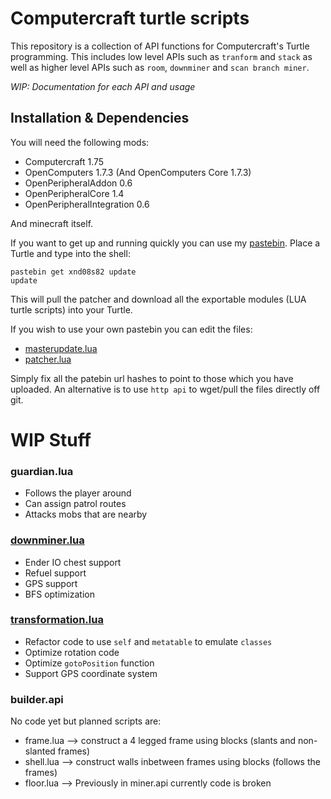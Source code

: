 # Computercraft turtle scripts

This repository is a collection of API functions for Computercraft's Turtle programming. This includes low level APIs such as `tranform` and `stack` as well as higher level APIs such as `room`, `downminer` and `scan branch miner`.

<i>WIP: Documentation for each API and usage</i>



## Installation & Dependencies

You will need the following mods:

- Computercraft 1.75
- OpenComputers 1.7.3 (And OpenComputers Core 1.7.3)
- OpenPeripheralAddon 0.6
- OpenPeripheralCore 1.4
- OpenPeripheralIntegration 0.6

And minecraft itself.

If you want to get up and running quickly you can use my [pastebin](https://pastebin.com/xnd08s82). Place a Turtle and type into the shell:

```
pastebin get xnd08s82 update
update
```

This will pull the patcher and download all the exportable modules (LUA turtle scripts) into your Turtle.

If you wish to use your own pastebin you can edit the files:

- [masterupdate.lua](api/patcher.api/masterupdate.lua)
- [patcher.lua](api/patcher.api/patcher.lua)

Simply fix all the patebin url hashes to point to those which you have uploaded.
An alternative is to use `http api` to wget/pull the files directly off git.

# WIP Stuff
### guardian.lua
- Follows the player around
- Can assign patrol routes
- Attacks mobs that are nearby

### [downminer.lua](api/miner.api/downminer.lua)
- Ender IO chest support
- Refuel support
- GPS support
- BFS optimization

### [transformation.lua](api/transform.api/transformation.api)
- Refactor code to use `self` and `metatable` to emulate `classes`
- Optimize rotation code 
- Optimize `gotoPosition` function
- Support GPS coordinate system

### builder.api

No code yet but planned scripts are:

- frame.lua --> construct a 4 legged frame using blocks (slants and non-slanted frames)
- shell.lua --> construct walls inbetween frames using blocks (follows the frames)
- floor.lua --> Previously in miner.api currently code is broken
